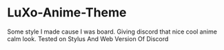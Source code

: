 # LuXo-Anime-Theme
Some style I made cause I was board. Giving discord that nice cool anime calm look. Tested on Stylus And Web Version Of Discord
